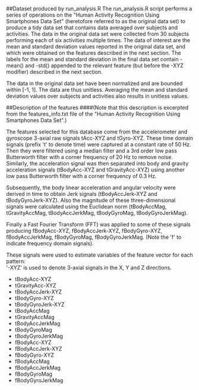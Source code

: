 ##Dataset produced by run_analysis.R
The run_analysis.R script performs a series of operations on the "Human Activity Recognition Using Smartphones Data Set" (heretofore referred to as the original data set) to produce a tidy data set that contains data averaged over subjects and activities.  The data in the original data set were collected from 30 subjects performing each of six activities multiple times.  The data of interest are the mean and standard deviation values reported in the original data set, and which were obtained on the features described in the next section.  The labels for the mean and standard deviation in the final data set contain -mean() and -std() appended to the relevant feature (but before the -XYZ modifier) described in the next section.

The data in the original data set have been normalized and are bounded within [-1, 1].  The data are thus unitless.  Averaging the mean and standard deviation values over subjects and activities also results in unitless values.

##Description of the features
####(Note that this description is excerpted from the features_info.txt file of the "Human Activity Recognition Using Smartphones Data Set".) 

The features selected for this database come from the accelerometer and gyroscope 3-axial raw signals tAcc-XYZ and tGyro-XYZ. 
These time domain signals (prefix 't' to denote time) were captured at a constant rate of 50 Hz. 
Then they were filtered using a median filter and a 3rd order low pass Butterworth filter with a corner frequency of 20 Hz to remove noise. 
Similarly, the acceleration signal was then separated into body and gravity acceleration signals (tBodyAcc-XYZ and tGravityAcc-XYZ) using 
another low pass Butterworth filter with a corner frequency of 0.3 Hz. 

Subsequently, the body linear acceleration and angular velocity were derived in time to obtain Jerk signals 
(tBodyAccJerk-XYZ and tBodyGyroJerk-XYZ). Also the magnitude of these three-dimensional signals were calculated using the Euclidean norm 
(tBodyAccMag, tGravityAccMag, tBodyAccJerkMag, tBodyGyroMag, tBodyGyroJerkMag). 

Finally a Fast Fourier Transform (FFT) was applied to some of these signals producing fBodyAcc-XYZ, fBodyAccJerk-XYZ, fBodyGyro-XYZ, 
fBodyAccJerkMag, fBodyGyroMag, fBodyGyroJerkMag. (Note the 'f' to indicate frequency domain signals). 

These signals were used to estimate variables of the feature vector for each pattern:  
'-XYZ' is used to denote 3-axial signals in the X, Y and Z directions.

* tBodyAcc-XYZ
* tGravityAcc-XYZ
* tBodyAccJerk-XYZ
* tBodyGyro-XYZ
* tBodyGyroJerk-XYZ
* tBodyAccMag
* tGravityAccMag
* tBodyAccJerkMag
* tBodyGyroMag
* tBodyGyroJerkMag
* fBodyAcc-XYZ
* fBodyAccJerk-XYZ
* fBodyGyro-XYZ
* fBodyAccMag
* fBodyAccJerkMag
* fBodyGyroMag
* fBodyGyroJerkMag

